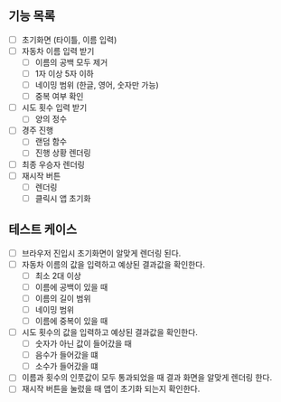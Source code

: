 ## 기능 목록

- [ ] 초기화면 (타이틀, 이름 입력)
- [ ] 자동차 이름 입력 받기
  - [ ] 이름의 공백 모두 제거
  - [ ] 1자 이상 5자 이하 
  - [ ] 네이밍 범위 (한글, 영어, 숫자만 가능) 
  - [ ] 중복 여부 확인
- [ ] 시도 횟수 입력 받기
  - [ ] 양의 정수
- [ ] 경주 진행
  - [ ] 랜덤 함수 
  - [ ] 진행 상황 렌더링
- [ ] 최종 우승자 렌더링
- [ ] 재시작 버튼
  - [ ] 렌더링
  - [ ] 클릭시 앱 초기화  

## 테스트 케이스

- [ ] 브라우저 진입시 초기화면이 알맞게 렌더링 된다.
- [ ] 자동차 이름의 값을 입력하고 예상된 결과값을 확인한다.
  - [ ] 최소 2대 이상
  - [ ] 이름에 공백이 있을 때
  - [ ] 이름의 길이 범위
  - [ ] 네이밍 범위
  - [ ] 이름에 중복이 있을 때
- [ ] 시도 횟수의 값을 입력하고 예상된 결과값을 확인한다.
  - [ ] 숫자가 아닌 값이 들어갔을 때
  - [ ] 음수가 들어갔을 떄
  - [ ] 소수가 들어갔을 떄
- [ ] 이름과 횟수의 인풋값이 모두 통과되었을 때 결과 화면을 알맞게 렌더링 한다.
- [ ] 재시작 버튼을 눌렀을 때 앱이 초기화 되는지 확인한다.